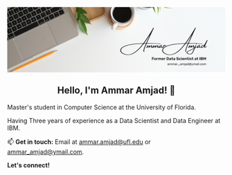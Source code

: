 

<img align="center" src="https://github.com/Ammar-Amjad/Ammar-Amjad/blob/main/Ammar%20Amjad.png">

<h2 style=text-align:center;>Hello, I'm Ammar Amjad! 👋</h2>

Master's student in Computer Science at the University of Florida.

Having Three years of experience as a Data Scientist and Data Engineer at IBM. 

📫 **Get in touch:** Email at [ammar.amjad@ufl.edu](ammar.amjad@ufl.edu) or [ammar_amjad@ymail.com](ammar_amjad@ymail.com).

**Let's connect!**

